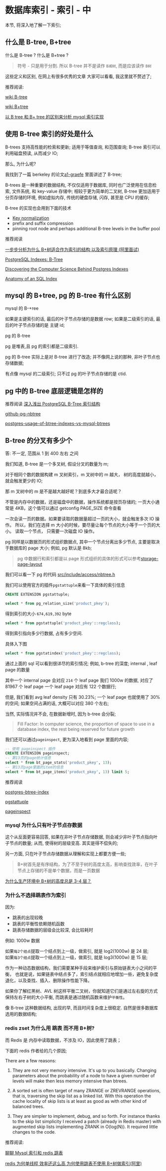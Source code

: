# 数据库索引 - 索引 - 中

本节, 将深入地了解一下索引;

## 什么是 B-tree, B+tree

什么是 B-tree ?
什么是 B+tree ?

> 符号 `-` 只是用于分割. 所以 B-tree 并不是读作 `B减树`, 而是应该读作 `B树`

这些定义和区别, 在网上有很多优秀的文章
大家可以看看, 我这里就不赘述了;

推荐阅读:

[wiki B-tree](https://en.wikipedia.org/wiki/B-tree)

[wiki B+tree](https://en.wikipedia.org/wiki/B%2B_tree)

[以 B tree 和 B+ tree 的区别来分析 mysql 索引实现](https://www.jianshu.com/p/0371c9569736)

## 使用 B-tree 索引的好处是什么

B-trees 支持高性能的检索和更新; 适用于等值查询, 和范围查询;
B-tree 索引可以利用磁盘预读, 从而减少 IO;

那么, 为什么呢?

我找到了一篇 berkeley 的论文[a1-graefe](http://people.eecs.berkeley.edu/~kubitron/courses/cs262a-S16/handouts/papers/a1-graefe.pdf) 里面讲述了 B-tree;

B-trees 是一种重要的数据结构, 不仅仅适用于数据库, 同时也广泛使用在信息检索, 文件系统, 和 key-value 存储中;
相较于更为简单的二叉树, B-tree 更加适用于分页存储的环境, 例如虚拟内存, 传统的硬盘存储, 闪存, 甚至是 CPU 的缓存;

B-tree 的实现也会用到下面的技术

- [Key normalization](https://wiki.postgresql.org/wiki/Key_normalization)
- prefix and suffix compression
- pinning root node and perhaps additional B-tree levels in the buffer pool

推荐阅读

[一步步分析为什么 B+树适合作为索引的结构 以及索引原理 (阿里面试)](https://www.cnblogs.com/aspirant/p/9214485.html)

[PostgreSQL Indexes: B-Tree](https://ieftimov.com/post/postgresql-indexes-btree/)

[Discovering the Computer Science Behind Postgres Indexes](http://patshaughnessy.net/2014/11/11/discovering-the-computer-science-behind-postgres-indexes)

[Anatomy of an SQL Index](https://use-the-index-luke.com/sql/anatomy)

## mysql 的 B+tree, pg 的 B-tree 有什么区别

mysql 的 B-+ree

如果是主键索引的话, 最后的叶子节点存储的是数据 row;
如果是二级索引的话, 最后的叶子节点存储的是 主键 id;

pg 的 B-tree

pg 是堆表,且 pg 的索引都是二级索引.

pg 的 B-tree 实际上是对 B-tree 进行了改造;
并不像网上说的那种, 非叶子节点也存储数据;

有点像 mysql 的二级索引; 只不过 pg 的叶子节点存储的是 ctid.

## pg 中的 B-tree 底层逻辑是怎样的

推荐阅读
[深入浅出 PostgreSQL B-Tree 索引结构](https://github.com/digoal/blog/blob/master/201605/20160528_01.md?spm=a2c6h.12873639.0.0.45131bff1F4qRA&file=20160528_01.md)

[github-pg-nbtree](https://github.com/postgres/postgres/tree/master/src/backend/access/nbtree)

[postgres-usage-of-btree-indexes-vs-mysql-btrees](https://stackoverflow.com/questions/33009174/postgres-usage-of-btree-indexes-vs-mysql-btrees?rq=1)

## B-tree 的分叉有多少个

答: 不一定, 范围从 1 到 400 左右 之间

我们知道, B-tree 是一个多叉树, 假设分叉的数量为 m;

对于相同个数的数据构建 m 叉树索引，m 叉树中的 m 越大，
树的高度就越小，就会触发更少的 IO;

那 m 叉树中的 m 是不是越大越好呢？到底多大才最合适呢？

不管是内存中的数据，还是磁盘中的数据，操作系统都是按页存储的;
一页大小通常是 4KB，这个值可以通过 getconfig PAGE_SIZE 命令查看

一次会读一页的数据。如果要读取的数据量超过一页的大小，就会触发多次 IO 操作。
所以，我们在选择 m 大小的时候，要尽量让每个节点的大小等于一个页的大小。
读取一个节点， 只需要一次磁盘 IO 操作。

pg 同样是以数据页的形式组织数据点, 其中一个节点分离出多少节点, 主要是取决于数据库的 page 大小;
例如, pg 默认是 8kb;

> pg 中数据行和索引都是以 page 形式组织的具体的形式可以参考[storage-page-layout](https://www.postgresql.org/docs/current/storage-page-layout.html)

我们可以看一下 pg 的代码
[src/include/access/nbtree.h](https://github.com/postgres/postgres/blob/master/src/include/access/nbtree.h)

我们可以使用官方的插件`pgstattuple`来看一下具体的索引信息

```sql
CREATE EXTENSION pgstattuple;
```

```sql
select * from pg_relation_size('product_pkey');
```

得到索引的大小 `674,619,392` byte

```sql
select * from pgstattuple('product_pkey'::regclass);
```

得到索引指向多少行数据, 占有多少空间.

具体入下图

```sql
select * from pgstatindex('product_pkey'::regclass);
```

通过上面的 sql 可以看到很详尽的索引情况;
例如, b-tree 的深度; internal , leaf page 的数量

其中一个 internal page 会对应 `214` 个 leaf page
我们 1000w 的数据, 对应了 81967 个 leaf page
一个 leaf page 对应有 122 个数据行;

但是, 我们看到 avg leaf density 只有 30.23%;
一个 leaf page 也就使用了 30%的空间;
如果空间占满的话, 大概可以对应 380 个左右;

当然, 实际情况并不会, 在数据新增时, 因为 b-tree 会分裂;

> Fill Factor: In computer science, the proportion of space to use in a database index, the rest being reserved for future growth

我们还可以通过`pageinspect`, 更为深入地看到 page 里面的内容;

```sql
-- 使用 pageinspect 插件
CREATE EXTENSION pageinspect;
-- 第13页的page统计信息
select * from bt_page_stats('product_pkey', 13);
-- 第13页page里面的item的信息
select * from bt_page_items('product_pkey', 13) limit 5;
```

推荐阅读

[postgres-btree-index](https://pgdash.io/blog/postgres-btree-index.html)

[pgstattuple](https://www.postgresql.org/docs/current/pgstattuple.html)

[pageinspect](https://www.postgresql.org/docs/current/pageinspect.html)

### mysql 为什么只有叶子节点存数据

这个从反面更容易回答, 如果在非叶子节点存储数据, 则会减少非叶子节点指向叶子节点的数量;
从而, 使得树的层级变高. 其实是得不偿失的;

另一方面, 只在叶子节点存储数据从理解和实现上都要方便一些;

> B+树首先是有序结构，为了不至于树的高度太高，影响查找效率，在叶子节点上存储的不是单个数据，而是一页数据

[为什么生产环境中 B+树的高度总是 3-4 层？](https://zhuanlan.zhihu.com/p/86137284)

### 为什么不选择跳表作为索引

因为:

- 跳表的出现较晚
- 跳表的平衡性依赖随机函数
- 跳表存储数据的层级会比较深, 会比较耗时

例如: 1000w 数据

如果`每2个结点`提取一个结点到上一级，做索引, 就是 log2(1000w) 是 24 层;  
如果`每3个结点`提取一个结点到上一级，做索引, 就是 log3(1000w) 是 15 层;

作为一种动态数据结构，我们需要某种手段来维护索引与原始链表大小之间的平衡，
也就是说，如果链表中结点多了，索引结点就相应地增加一些，避免复杂度退化，以及查找、插入、删除操作性能下降。

如果你了解红黑树、AVL 树这样平衡二叉树，你就知道它们是通过左右旋的方式保持左右子树的大小平衡,
而跳表是通过随机函数来维护`平衡性`。

像 B-tree 这种数据结构, 出现的早, 而且时间复杂度上很稳定. 自然是很多数据库选用的数据结构;

### redis zset 为什么用 跳表 而不用 B+树?

而 Redis 是 内存中读取数据，不涉及 IO，因此使用了跳表；

下面的 redis 作者给的几个原因;

There are a few reasons:

1. They are not very memory intensive. It's up to you basically. Changing parameters about the probability of a node to have a given number of levels will make then less memory intensive than btrees.

2. A sorted set is often target of many ZRANGE or ZREVRANGE operations, that is, traversing the skip list as a linked list. With this operation the cache locality of skip lists is at least as good as with other kind of balanced trees.

3. They are simpler to implement, debug, and so forth. For instance thanks to the skip list simplicity I received a patch (already in Redis master) with augmented skip lists implementing ZRANK in O(log(N)). It required little changes to the code.

推荐阅读:

[聊聊 Mysql 索引和 redis 跳表](https://zhuanlan.zhihu.com/p/61900308)

[redis 为何单线程 效率还这么高 为何使用跳表不使用 B+树做索引(阿里)](https://my.oschina.net/u/4335884/blog/3367826)

